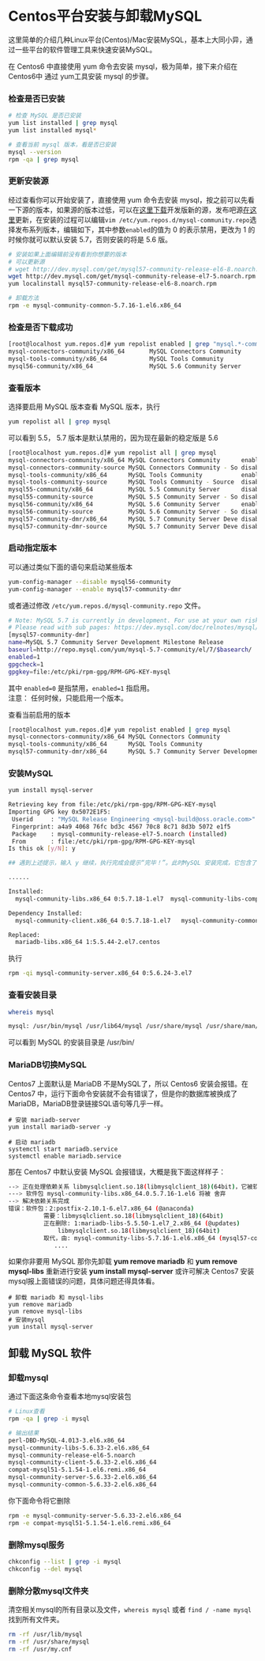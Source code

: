 
Centos平台安装与卸载MySQL
===

这里简单的介绍几种Linux平台(Centos)/Mac安装MySQL，基本上大同小异，通过一些平台的软件管理工具来快速安装MySQL。

在 Centos6 中直接使用 yum 命令去安装 mysql，极为简单，接下来介绍在Centos6中 通过 yum工具安装 mysql 的步骤。

### 检查是否已安装

```bash
# 检查 MySQL 是否已安装
yum list installed | grep mysql
yum list installed mysql*

# 查看当前 mysql 版本，看是否已安装
mysql --version
rpm -qa | grep mysql
```

### 更新安装源

经过查看你可以开始安装了，直接使用 yum 命令去安装 mysql，按之前可以先看一下源的版本，如果源的版本过低，可以在[这里下载](http://dev.mysql.com/downloads/repo/yum/)开发版新的源，发布吧源[在这里](http://repo.mysql.com/yum/)更新，在安装的过程可以编辑`vim /etc/yum.repos.d/mysql-community.repo`选择发布系列版本，编辑如下，其中参数`enabled`的值为 0 的表示禁用，更改为 1 的时候你就可以默认安装 5.7，否则安装的将是 5.6 版。

```bash
# 安装如果上面编辑前没有看到你想要的版本
# 可以更新源
# wget http://dev.mysql.com/get/mysql57-community-release-el6-8.noarch.rpm
wget http://dev.mysql.com/get/mysql-community-release-el7-5.noarch.rpm
yum localinstall mysql57-community-release-el6-8.noarch.rpm

# 卸载方法
rpm -e mysql-community-common-5.7.16-1.el6.x86_64

```

### 检查是否下载成功

```bash
[root@localhost yum.repos.d]# yum repolist enabled | grep "mysql.*-community.*"
mysql-connectors-community/x86_64       MySQL Connectors Community           36
mysql-tools-community/x86_64            MySQL Tools Community                47
mysql56-community/x86_64                MySQL 5.6 Community Server          327
```

### 查看版本

选择要启用 MySQL 版本查看 MySQL 版本，执行

```bash
yum repolist all | grep mysql
```

可以看到 5.5， 5.7 版本是默认禁用的，因为现在最新的稳定版是 5.6

```bash
[root@localhost yum.repos.d]# yum repolist all | grep mysql
mysql-connectors-community/x86_64 MySQL Connectors Community      enabled:    36
mysql-connectors-community-source MySQL Connectors Community - So disabled
mysql-tools-community/x86_64      MySQL Tools Community           enabled:    47
mysql-tools-community-source      MySQL Tools Community - Source  disabled
mysql55-community/x86_64          MySQL 5.5 Community Server      disabled
mysql55-community-source          MySQL 5.5 Community Server - So disabled
mysql56-community/x86_64          MySQL 5.6 Community Server      enabled:   327
mysql56-community-source          MySQL 5.6 Community Server - So disabled
mysql57-community-dmr/x86_64      MySQL 5.7 Community Server Deve disabled
mysql57-community-dmr-source      MySQL 5.7 Community Server Deve disabled
```

### 启动指定版本

可以通过类似下面的语句来启动某些版本

```bash
yum-config-manager --disable mysql56-community
yum-config-manager --enable mysql57-community-dmr
```

或者通过修改 `/etc/yum.repos.d/mysql-community.repo` 文件。

```bash
# Note: MySQL 5.7 is currently in development. For use at your own risk.
# Please read with sub pages: https://dev.mysql.com/doc/relnotes/mysql/5.7/en/
[mysql57-community-dmr]
name=MySQL 5.7 Community Server Development Milestone Release
baseurl=http://repo.mysql.com/yum/mysql-5.7-community/el/7/$basearch/
enabled=1
gpgcheck=1
gpgkey=file:/etc/pki/rpm-gpg/RPM-GPG-KEY-mysql
```

其中 `enabled=0` 是指禁用，`enabled=1` 指启用。  
注意： 任何时候，只能启用一个版本。

查看当前启用的版本

```bash
[root@localhost yum.repos.d]# yum repolist enabled | grep mysql
mysql-connectors-community/x86_64 MySQL Connectors Community                 36
mysql-tools-community/x86_64      MySQL Tools Community                      47
mysql57-community-dmr/x86_64      MySQL 5.7 Community Server Development    187
```

### 安装MySQL

```bash
yum install mysql-server

Retrieving key from file:/etc/pki/rpm-gpg/RPM-GPG-KEY-mysql
Importing GPG key 0x5072E1F5:
 Userid     : "MySQL Release Engineering <mysql-build@oss.oracle.com>"
 Fingerprint: a4a9 4068 76fc bd3c 4567 70c8 8c71 8d3b 5072 e1f5
 Package    : mysql-community-release-el7-5.noarch (installed)
 From       : file:/etc/pki/rpm-gpg/RPM-GPG-KEY-mysql
Is this ok [y/N]: y

## 遇到上述提示，输入 y 继续，执行完成会提示“完毕！”。此时MySQL 安装完成，它包含了 mysql-community-server、mysql-community-client、mysql-community-common、mysql-community-libs 四个包。

......

Installed:
  mysql-community-libs.x86_64 0:5.7.18-1.el7  mysql-community-libs-compat.x86_64 0:5.7.18-1.el7  mysql-community-server.x86_64 0:5.7.18-1.el7

Dependency Installed:
  mysql-community-client.x86_64 0:5.7.18-1.el7   mysql-community-common.x86_64 0:5.7.18-1.el7   net-tools.x86_64 0:2.0-0.17.20131004git.el7

Replaced:
  mariadb-libs.x86_64 1:5.5.44-2.el7.centos
```

执行

```bash
rpm -qi mysql-community-server.x86_64 0:5.6.24-3.el7
```

### 查看安装目录

```bash
whereis mysql

mysql: /usr/bin/mysql /usr/lib64/mysql /usr/share/mysql /usr/share/man/man1/mysql.1.gz
```

可以看到 MySQL 的安装目录是 /usr/bin/

### MariaDB切换MySQL

Centos7 上面默认是 MariaDB 不是MySQL了，所以 Centos6 安装会报错。在 Centos7 中，运行下面命令安装就不会有错误了，但是你的数据库被换成了MariaDB，MariaDB登录链接SQL语句等几乎一样。

```shell
# 安装 mariadb-server
yum install mariadb-server -y

# 启动 mariadb
systemctl start mariadb.service
systemctl enable mariadb.service
```

那在 Centos7 中默认安装 MySQL 会报错误，大概是我下面这样样子：

```bash
--> 正在处理依赖关系 libmysqlclient.so.18(libmysqlclient_18)(64bit)，它被软件包 2:postfix-2.10.1-6.el7.x86_64 需要
---> 软件包 mysql-community-libs.x86_64.0.5.7.16-1.el6 将被 舍弃
--> 解决依赖关系完成
错误：软件包：2:postfix-2.10.1-6.el7.x86_64 (@anaconda)
          需要：libmysqlclient.so.18(libmysqlclient_18)(64bit)
          正在删除: 1:mariadb-libs-5.5.50-1.el7_2.x86_64 (@updates)
              libmysqlclient.so.18(libmysqlclient_18)(64bit)
          取代，由: mysql-community-libs-5.7.16-1.el6.x86_64 (mysql57-community)
             ....
```

如果你非要用 MySQL 那你先卸载 **yum remove mariadb** 和 **yum remove mysql-libs** 重新进行安装 **yum install mysql-server** 或许可解决 Centos7 安装mysql报上面错误的问题，具体问题还得具体看。

```shell
# 卸载 mariadb 和 mysql-libs
yum remove mariadb
yum remove mysql-libs
# 安装mysql
yum install mysql-server
```

## 卸载 MySQL 软件

### 卸载mysql

通过下面这条命令查看本地mysql安装包

```bash
# Linux查看
rpm -qa | grep -i mysql

# 输出结果
perl-DBD-MySQL-4.013-3.el6.x86_64
mysql-community-libs-5.6.33-2.el6.x86_64
mysql-community-release-el6-5.noarch
mysql-community-client-5.6.33-2.el6.x86_64
compat-mysql51-5.1.54-1.el6.remi.x86_64
mysql-community-server-5.6.33-2.el6.x86_64
mysql-community-common-5.6.33-2.el6.x86_64
```

你下面命令将它删除

```bash
rpm -e mysql-community-server-5.6.33-2.el6.x86_64
rpm -e compat-mysql51-5.1.54-1.el6.remi.x86_64
```


### 删除mysql服务

```bash
chkconfig --list | grep -i mysql
chkconfig --del mysql
```

### 删除分散mysql文件夹

清空相关mysql的所有目录以及文件，`whereis mysql` 或者 `find / -name mysql` 找到所有文件夹。

```bash
rm -rf /usr/lib/mysql
rm -rf /usr/share/mysql
rm -rf /usr/my.cnf
```